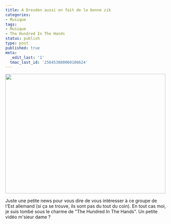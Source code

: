 ```yaml
---
title: A Dresden aussi on fait de la bonne zik
categories:
- Musique
tags:
- Musique
- The Hundred In The Hands
status: publish
type: post
published: true
meta:
  _edit_last: '1'
  tmac_last_id: '256453880060186624'
---
```

<img class="alignnone size-full wp-image-1493" title="Dressed in Dresden" src="https://dlgjp9x71cipk.cloudfront.net/2010/01/hundredhands.jpg" alt="" width="500" height="375" />

Juste une petite news pour vous dire de vous intéresser à ce groupe de l'Est allemand (si ça se trouve, ils sont pas du tout du coin). En tout cas moi, je suis tombé sous le charme de "The Hundred In The Hands".
Un petite vidéo m'sieur dame ?

<!--more-->

<object classid="clsid:d27cdb6e-ae6d-11cf-96b8-444553540000" width="425" height="344" codebase="https://download.macromedia.com/pub/shockwave/cabs/flash/swflash.cab#version=6,0,40,0"><param name="allowFullScreen" value="true" /><param name="allowscriptaccess" value="always" /><param name="src" value="https://www.youtube.com/v/RQiKHTPaM0E&amp;hl=fr_FR&amp;fs=1&amp;" /><param name="allowfullscreen" value="true" /><embed type="application/x-shockwave-flash" width="425" height="344" src="https://www.youtube.com/v/RQiKHTPaM0E&amp;hl=fr_FR&amp;fs=1&amp;" allowscriptaccess="always" allowfullscreen="true"></embed></object>
